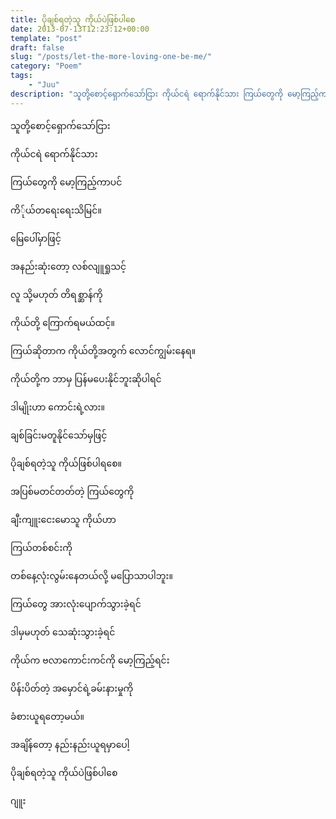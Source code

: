 ```yaml
---
title: ပိုချစ်ရတဲ့သူ ကိုယ်ပဲဖြစ်ပါစေ
date: 2013-07-13T12:23:12+00:00
template: "post"  
draft: false  
slug: "/posts/let-the-more-loving-one-be-me/"  
category: "Poem"
tags:
    - "Juu"
description: "သူတို့စောင့်ရှောက်သော်ငြား ကိုယ်ငရဲ ရောက်နိုင်သား ကြယ်တွေကို မော့ကြည့်ကာပင် ကိ်ုယ်တရေးရေးသိမြင်။"
---
```

သူတို့စောင့်ရှောက်သော်ငြား
  
ကိုယ်ငရဲ ရောက်နိုင်သား
  
ကြယ်တွေကို မော့ကြည့်ကာပင်
  
ကိ်ုယ်တရေးရေးသိမြင်။

မြေပေါ်မှာဖြင့်
  
အနည်းဆုံးတော့ လစ်လျူရှုသင့်
  
လူ သို့မဟုတ် တိရစ္ဆာန်ကို
  
ကိုယ်တို့ ကြောက်ရမယ်ထင့်။

ကြယ်ဆိုတာက ကိုယ်တို့အတွက် လောင်ကျွမ်းနေရ။
  
ကိုယ်တို့က ဘာမှ ပြန်မပေးနိုင်ဘူးဆိုပါရင်
  
ဒါမျိုးဟာ ကောင်းရဲ့လား။

ချစ်ခြင်းမတူနိုင်သော်မှဖြင့်
  
ပိုချစ်ရတဲ့သူ ကိုယ်ဖြစ်ပါရစေ။

အပြစ်မတင်တတ်တဲ့ ကြယ်တွေကို
  
ချီးကျူးငေးမောသူ ကိုယ်ဟာ
  
ကြယ်တစ်စင်းကို
  
တစ်နေ့လုံးလွမ်းနေတယ်လို့ မပြောသာပါဘူး။

ကြယ်တွေ အားလုံးပျောက်သွားခဲ့ရင်
  
ဒါမှမဟုတ် သေဆုံးသွားခဲ့ရင်
  
ကိုယ်က ဗလာကောင်းကင်ကို မော့ကြည့်ရင်း
  
ပိန်းပိတ်တဲ့ အမှောင်ရဲ့ခမ်းနားမှုကို
  
ခံစားယူရတော့မယ်။
  
အချိန်တော့ နည်းနည်းယူရမှာပေါ့

ပိုချစ်ရတဲ့သူ ကိုယ်ပဲဖြစ်ပါစေ

ဂျူး